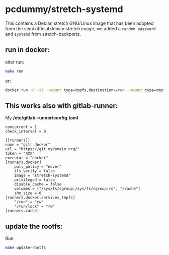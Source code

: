 # pcdummy/stretch-systemd

This contains a Debian stretch GNU/Linux image that has been adopted from the semi official debian:stretch image,
we added a `random password` and `systemd` from stretch-backports.


## run in docker:

eiter run:

``` bash
make run
```

or:

```bash
docker run -d -it --mount type=tmpfs,destination=/run --mount type=tmpfs,destination=/run/lock -v /sys/fs/cgroup:/sys/fs/cgroup:ro pcdummy/stretch-systemd
```

## This works also with gitlab-runner:

My **/etc/gitlab-runner/config.toml**

    concurrent = 1
    check_interval = 0

    [[runners]]
    name = "gitr docker"
    url = "https://git.mydomain.org/"
    token = "XXX"
    executor = "docker"
    [runners.docker]
        pull_policy = "never"
        tls_verify = false
        image = "stretch-systemd"
        privileged = false
        disable_cache = false
        volumes = ["/sys/fs/cgroup:/sys/fs/cgroup:ro", "/cache"]
        shm_size = 0
    [runners.docker.services_tmpfs]
        "/run" = "rw"
        "/run/lock" = "rw"
    [runners.cache]


## update the rootfs:

Run:

``` bash
make update-rootfs
```